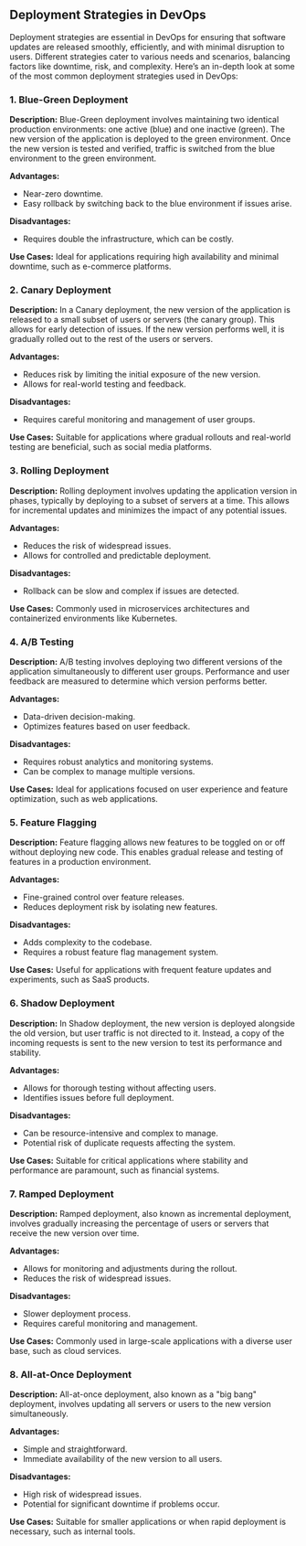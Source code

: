 ## **Deployment Strategies in DevOps**

Deployment strategies are essential in DevOps for ensuring that software updates are released smoothly, efficiently, and with minimal disruption to users. Different strategies cater to various needs and scenarios, balancing factors like downtime, risk, and complexity. Here’s an in-depth look at some of the most common deployment strategies used in DevOps:

### **1. Blue-Green Deployment**

**Description:** Blue-Green deployment involves maintaining two identical production environments: one active (blue) and one inactive (green). The new version of the application is deployed to the green environment. Once the new version is tested and verified, traffic is switched from the blue environment to the green environment.

**Advantages:**
- Near-zero downtime.
- Easy rollback by switching back to the blue environment if issues arise.

**Disadvantages:**
- Requires double the infrastructure, which can be costly.

**Use Cases:** Ideal for applications requiring high availability and minimal downtime, such as e-commerce platforms.

### **2. Canary Deployment**

**Description:** In a Canary deployment, the new version of the application is released to a small subset of users or servers (the canary group). This allows for early detection of issues. If the new version performs well, it is gradually rolled out to the rest of the users or servers.

**Advantages:**
- Reduces risk by limiting the initial exposure of the new version.
- Allows for real-world testing and feedback.

**Disadvantages:**
- Requires careful monitoring and management of user groups.

**Use Cases:** Suitable for applications where gradual rollouts and real-world testing are beneficial, such as social media platforms.

### **3. Rolling Deployment**

**Description:** Rolling deployment involves updating the application version in phases, typically by deploying to a subset of servers at a time. This allows for incremental updates and minimizes the impact of any potential issues.

**Advantages:**
- Reduces the risk of widespread issues.
- Allows for controlled and predictable deployment.

**Disadvantages:**
- Rollback can be slow and complex if issues are detected.

**Use Cases:** Commonly used in microservices architectures and containerized environments like Kubernetes.

### **4. A/B Testing**

**Description:** A/B testing involves deploying two different versions of the application simultaneously to different user groups. Performance and user feedback are measured to determine which version performs better.

**Advantages:**
- Data-driven decision-making.
- Optimizes features based on user feedback.

**Disadvantages:**
- Requires robust analytics and monitoring systems.
- Can be complex to manage multiple versions.

**Use Cases:** Ideal for applications focused on user experience and feature optimization, such as web applications.

### **5. Feature Flagging**

**Description:** Feature flagging allows new features to be toggled on or off without deploying new code. This enables gradual release and testing of features in a production environment.

**Advantages:**
- Fine-grained control over feature releases.
- Reduces deployment risk by isolating new features.

**Disadvantages:**
- Adds complexity to the codebase.
- Requires a robust feature flag management system.

**Use Cases:** Useful for applications with frequent feature updates and experiments, such as SaaS products.

### **6. Shadow Deployment**

**Description:** In Shadow deployment, the new version is deployed alongside the old version, but user traffic is not directed to it. Instead, a copy of the incoming requests is sent to the new version to test its performance and stability.

**Advantages:**
- Allows for thorough testing without affecting users.
- Identifies issues before full deployment.

**Disadvantages:**
- Can be resource-intensive and complex to manage.
- Potential risk of duplicate requests affecting the system.

**Use Cases:** Suitable for critical applications where stability and performance are paramount, such as financial systems.

### **7. Ramped Deployment**

**Description:** Ramped deployment, also known as incremental deployment, involves gradually increasing the percentage of users or servers that receive the new version over time.

**Advantages:**
- Allows for monitoring and adjustments during the rollout.
- Reduces the risk of widespread issues.

**Disadvantages:**
- Slower deployment process.
- Requires careful monitoring and management.

**Use Cases:** Commonly used in large-scale applications with a diverse user base, such as cloud services.

### **8. All-at-Once Deployment**

**Description:** All-at-once deployment, also known as a "big bang" deployment, involves updating all servers or users to the new version simultaneously.

**Advantages:**
- Simple and straightforward.
- Immediate availability of the new version to all users.

**Disadvantages:**
- High risk of widespread issues.
- Potential for significant downtime if problems occur.

**Use Cases:** Suitable for smaller applications or when rapid deployment is necessary, such as internal tools.
